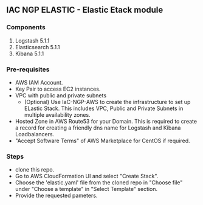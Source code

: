 ## IAC NGP ELASTIC - Elastic Etack module

### Components
1. Logstash 5.1.1
2. Elasticsearch 5.1.1
3. Kibana 5.1.1

### Pre-requisites
- AWS IAM Account.
- Key Pair to access EC2 instances.
- VPC with public and private subnets
    - (Optional) Use IaC-NGP-AWS to create the infrastructure to set up ELastic Stack. This includes VPC, Public and Private Subnets in multiple availability zones.
- Hosted Zone in AWS Route53 for your Domain. This is required to create a record for creating a friendly dns name for Logstash and Kibana Loadbalancers.
- "Accept Software Terms" of AWS Marketplace for CentOS if required.

### Steps
- clone this repo.
- Go to AWS CloudFormation UI and select "Create Stack".
- Choose the 'elastic.yaml' file from the cloned repo in "Choose file" under "Choose a template" in "Select Template" section.
- Provide the requested pameters.
